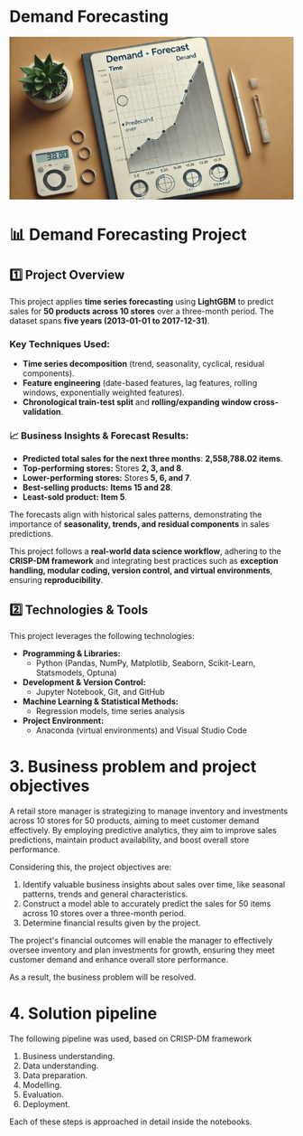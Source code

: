 # Demand Forecasting

![Demand Forecasting](Demand_picture.webp)

# 📊 Demand Forecasting Project  

## 1️⃣ Project Overview  
This project applies **time series forecasting** using **LightGBM** to predict sales for **50 products across 10 stores** over a three-month period. The dataset spans **five years (2013-01-01 to 2017-12-31)**.  

### Key Techniques Used:
- **Time series decomposition** (trend, seasonality, cyclical, residual components).  
- **Feature engineering** (date-based features, lag features, rolling windows, exponentially weighted features).  
- **Chronological train-test split** and **rolling/expanding window cross-validation**.  

### 📈 Business Insights & Forecast Results:
- **Predicted total sales for the next three months**: **2,558,788.02 items**.  
- **Top-performing stores:**  Stores **2, 3, and 8**.  
- **Lower-performing stores:**  Stores **5, 6, and 7**.  
- **Best-selling products:** **Items 15 and 28**.  
- **Least-sold product:**  **Item 5**.  

The forecasts align with historical sales patterns, demonstrating the importance of **seasonality, trends, and residual components** in sales predictions.  

This project follows a **real-world data science workflow**, adhering to the **CRISP-DM framework** and integrating best practices such as **exception handling, modular coding, version control, and virtual environments**, ensuring **reproducibility**.  



## 2️⃣ Technologies & Tools  
This project leverages the following technologies:  
- **Programming & Libraries:**  
  - Python (Pandas, NumPy, Matplotlib, Seaborn, Scikit-Learn, Statsmodels, Optuna)  
- **Development & Version Control:**  
  - Jupyter Notebook, Git, and GitHub  
- **Machine Learning & Statistical Methods:**  
  - Regression models, time series analysis  
- **Project Environment:**  
  - Anaconda (virtual environments) and Visual Studio Code  


# 3. Business problem and project objectives
A retail store manager is strategizing to manage inventory and investments across 10 stores for 50 products, aiming to meet customer demand effectively. By employing predictive analytics, they aim to improve sales predictions, maintain product availability, and boost overall store performance.

Considering this, the project objectives are:
1. Identify valuable business insights about sales over time, like seasonal patterns, trends and general characteristics.
2. Construct a model able to accurately predict the sales for 50 items across 10 stores over a three-month period.
3. Determine financial results given by the project.

The project's financial outcomes will enable the manager to effectively oversee inventory and plan investments for growth, ensuring they meet customer demand and enhance overall store performance.

As a result, the business problem will be resolved.

# 4. Solution pipeline
The following pipeline was used, based on CRISP-DM framework

1. Business understanding.
2. Data understanding.
3. Data preparation.
4. Modelling.
5. Evaluation.
6. Deployment.

Each of these steps is approached in detail inside the notebooks.

